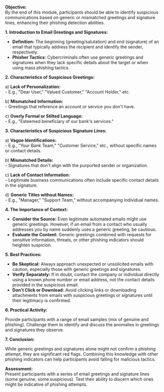 **Objective:**  
By the end of this module, participants should be able to identify suspicious communications based on generic or mismatched greetings and signature lines, enhancing their phishing detection abilities.

**1. Introduction to Email Greetings and Signatures:**  
   - **Definition:** The beginning (greeting/salutation) and end (signature) of an email that typically address the recipient and identify the sender, respectively.
   - **Phisher Tactics:** Cybercriminals often use generic greetings and signatures when they lack specific details about the target or when using mass phishing tactics.

**2. Characteristics of Suspicious Greetings:**

   a) **Lack of Personalization:**  
      - E.g., "Dear User," "Valued Customer," "Account Holder," etc.
   
   b) **Mismatched Information:**  
      - Greetings that reference an account or service you don't have.
   
   c) **Overly Formal or Stilted Language:**  
      - E.g., "Esteemed beneficiary of our bank's services."

**3. Characteristics of Suspicious Signature Lines:**

   a) **Vague Identifications:**  
      - E.g., "Your Bank Team," "Customer Service," etc., without specific names or contact details.
   
   b) **Mismatched Details:**  
      - Signatures that don't align with the purported sender or organization.
   
   c) **Lack of Contact Information:**  
      - Legitimate business communications often include specific contact details in the signature.

   d) **Generic Titles without Names:**  
      - E.g., "Manager," "Support Team," without accompanying individual names.

**4. The Importance of Context:**  

   - **Consider the Source:** Even legitimate automated emails might use generic greetings. However, if an email from a contact who usually addresses you by name suddenly uses a generic greeting, be cautious.
   - **Evaluate the Content:** Generic greetings combined with requests for sensitive information, threats, or other phishing indicators should heighten suspicion.

**5. Best Practices:**

   - **Be Skeptical:** Always approach unexpected or unsolicited emails with caution, especially those with generic greetings and signatures.
   - **Verify Separately:** If in doubt, contact the company or individual directly using a known phone number or email address, not the contact details provided in the suspicious email.
   - **Don't Click or Download:** Avoid clicking links or downloading attachments from emails with suspicious greetings or signatures until their legitimacy is confirmed.

**6. Practical Activity:**  

   Provide participants with a range of email samples (mix of genuine and phishing). Challenge them to identify and discuss the anomalies in greetings and signatures they observe.

**7. Conclusion:**  

   While generic greetings and signatures alone might not confirm a phishing attempt, they are significant red flags. Combining this knowledge with other phishing indicators can help participants avoid falling for malicious tactics.

**Assessment:**  
Present participants with a series of email greetings and signature lines (some genuine, some suspicious). Test their ability to discern which ones might be indicative of phishing attempts.